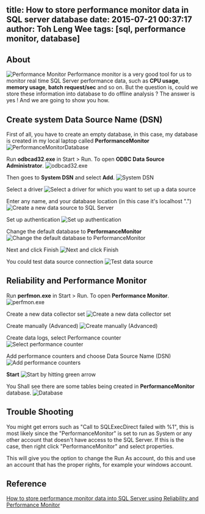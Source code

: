 title: How to store performance monitor data in SQL server database
date: 2015-07-21 00:37:17
author: Toh Leng Wee
tags: [sql, performance monitor, database]
---

## About
![Performance Monitor](https://lh3.googleusercontent.com/OX_1xPFlXWJt-QYiB9FuAN7AhQy0QT4-EceNIUf-W8g=w1024-h764-no "Performance Monitor")
Performance monitor is a very good tool for us to monitor real time SQL Server performance data, such as **CPU usage**, **memory usage**, **batch request/sec** and so on. But the question is, could we store these information into database to do offline analysis ? The answer is yes ! And we are going to show you how.

## Create system Data Source Name (DSN)
First of all, you have to create an empty database, in this case, my database is created in my local laptop called **PerformanceMonitor**
![PerformanceMonitorDatabase](https://lh3.googleusercontent.com/pOusKB28E6pKMKHiAba7uzw-w9UiTf79kmyOqa8Mdd0=w345-h225-no "PerformanceMonitor Database")

Run **odbcad32.exe** in Start > Run. To open **ODBC Data Source Administrator**.
![odbcad32.exe](https://lh3.googleusercontent.com/1kJHjdUUWXKZMygiIy9umChB_hY5M00-Di3wffMxRtE=w413-h212-no "odbcad32.exe")

Then goes to **System DSN** and select **Add**.
![System DSN](https://lh3.googleusercontent.com/daDlscLuV_9OJZH2bFY4O7cIKVtFwTk607gK249LydA=w471-h390-no "System DSN")

Select a driver
![Select a driver for which you want to set up a data source](https://lh3.googleusercontent.com/SXkrQxSDo3_jNmpbcDlG_M-xIZlWKtKvOEJzmrpmbjk=w478-h358-no "Select a driver for which you want to set up a data source")

Enter any name, and your database location (in this case it's localhost ".\")
![Create a new data source to SQL Server](https://lh3.googleusercontent.com/5ujQBMr8xntptoQ_JMzK_2E6PiQRcGRi_-TF9f7bVtY=w520-h368-no "Create a new data source to SQL Server")

Set up authentication
![Set up authentication](https://lh3.googleusercontent.com/aMv0WnBlC2XsHrrfeAOXrfy4C1aFSBw37r3tVibqeN4=w520-h368-no "Set up authentication")

Change the default database to **PerformanceMonitor**
![Change the default database to PerformanceMonitor](https://lh3.googleusercontent.com/ChzZ60EhEmMyBpFejVyK9ns2qvR8icfO8qjN5yjgwqI=w520-h368-no "Change the default database to PerformanceMonitor")

Next and click Finish
![Next and click Finish](https://lh3.googleusercontent.com/wOtmF3V_dEeFG8xrbjAoRtex2FJnhmrG6bCthsuxy4A=w520-h368-no "Next and click Finish")

You could test data source connection
![Test data source](https://lh3.googleusercontent.com/BRuclBri51QPYh3p3owc1mex-NPqw0OC4HZaiq2YUZU=w378-h392-no "Test data source")

## Reliability and Performance Monitor
Run **perfmon.exe** in Start > Run. To open **Performance Monitor**.
![perfmon.exe](https://lh3.googleusercontent.com/jULpc3x-fKikOBdzjCv6qsQFLXoP4iY2_ky_AcYsLnc=w413-h212-no "perfmon.exe")

Create a new data collector set
![Create a new data collector set](https://lh3.googleusercontent.com/1hWNNB0SXoi5670gX9U6YGP0l69GIoWx97sCxPooUas=w547-h355-no "Create a new data collector set")

Create manually (Advanced)
![Create manually (Advanced)](https://lh3.googleusercontent.com/oTlYRpSiK5dMGeCrGqpJKJCZfEkvIQXzN7u4-52Igvc=w549-h424-no "Create manually (Advanced)")

Create data logs, select Performance counter
![Select performance counter](https://lh3.googleusercontent.com/1aU5q1SKtPX0QsYcWD9w3r18NJfaOIO0dQw4EZyrGJU=w549-h424-no "Select performance counter")

Add performance counters and choose Data Source Name (DSN)
![Add performance counters](https://lh3.googleusercontent.com/Mpzd1rV4C6GLrAHfhV3We2fk-vDAGgrTN1fQr9uTtT0=w414-h461-no "Add performance counters")

**Start**
![Start by hitting green arrow](https://lh3.googleusercontent.com/krl2Xz3gLzselFD_dQAJyXHtJnRfPFbIQceaL4yWwlA=w534-h274-no "Start by hitting green arrow")

You Shall see there are some tables being created in **PerformanceMonitor** database.
![Database](https://lh3.googleusercontent.com/YHS3Jc257-MvYGlq10Ps-zcK27vApaLcQf3inpfOVC4=w345-h438-no "Database")


## Trouble Shooting
You might get errors such as "Call to SQLExecDirect failed with %1", this is most likely since the "PerformanceMonitor" is set to run as System or any
other account that doesn't have access to the SQL Server. 
If this is the case, then right click "PerformanceMonitor" and select properties.

This will give you the option to change the Run As account, do this and use an account that has the proper rights, for example your windows account.

## Reference

[How to store performance monitor data into SQL Server using Reliability and Performance Monitor](http://blogs.msdn.com/b/spike/archive/2009/08/27/how-to-store-performance-monitor-data-into-sql-server-using-reliability-and-performance-monitor.aspx)